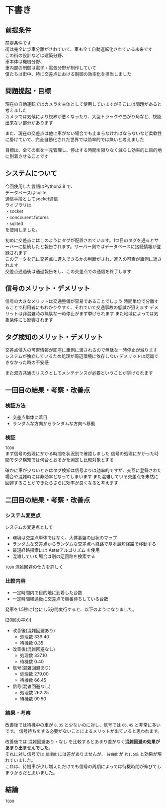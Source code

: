 

# 下書き

## 前提条件
前提条件です  
街は完全に歩車分離がされていて、車も全て自動運転化されている未来です  
この街の設計などは建築分野、  
車本体は機械分野、  
車内部の制御は電子・電気分野が制作していて  
僕たちは街中、特に交差点における制御の効率化を担当しました  

## 問題提起・目標
現在の自動運転ではカメラを主体として使用していますがそこには問題があると考えました  
カメラでは気候により視界が悪くなったり、大型トラックや曲がり角など、視認出来ない部分があります  

また、現在の交差点は他に車がない場合でも止まらなければならないなど柔軟性に掛けていて、完全自動化された世界では効率的では無いと考えました  

目標は、全ての車を一元管理し、停止する時間を限りなく減らし効率的に目的地に到着させることです  

## システムについて
今回使用した言語はPython3.8 で、  
データベースはsqlite  
通信手段としてsocket通信  
ライブラリは  
・socket  
・conccurent.futures  
・sqlite3  
を使用しました。  

初めに交差点にはこのようにタグが配置されています。1つ目のタグを通るとサーバーに接続したと報告されます。サーバー側ではデータベースに接続情報が登録されます  
このデータを元に交差点に進入できるかの判断がされ、進入の可否が車側に返されます  
交差点通過後は通過報告をし、この交差点での通信を終了します  

## 信号のメリット・デメリット
信号の大きなメリットは交通整備が容易であることでしょう
時間単位で分離することで利用者にもわかりやすく、それでいて交通事故の低減が狙えます
デメリットは非混雑時の無駄な一時停止がまず挙げられます
また地域によっては気象条件にも影響されます

## タグ検知のメリット・デメリット
交差点侵入の可否情報が即座に車側に渡されるので無駄な一時停止が減ります
システムが独立しているため処理が周辺環境に依存しない
デメリットは認識できなかった時の不安感

また双方共通のリスクとしてメンテナンスが必要ということが挙げられます



## 一回目の結果・考察・改善点
### 検証方法
- 交差点単体に着目
- ランダムな方向からランダムな方向へ移動

### 検証
`TODO`  
まず信号の処理にかかる時間を状況別で確認しました
信号の処理にかかった時間でタグ検知では何台とおるかを測定し比較対象とする

確かに車が少ないときはタグ検知は信号よりは効率的ですが、交互に登録された場合や混雑時には非効率となってしまいます
また混雑している交差点を未然に回避することができたらさらに効率が良くなると考えます

## 二回目の結果・考察・改善点
### システム変更点
システムの変更点として
- 環境は交差点単体ではなく、大体碁盤の目状のマップ
- ランダムな交差点からランダムな交差点へ経路で基本最短経路で移動する
- 最短経路探索には Astarアルゴリズム を使用
- 混雑していた場合は別の迂回路を検索する

`TODO` 混雑回避の仕方を詳しく

### 比較内容
- 一定時間内で目的地に到着した台数
- 一定時間経過後に交差点で順番待ちしている台数

発車を1.5秒に1台にし5分間実行すると、以下のようになりました。  

[20回の平均]  
- 改善後(混雑回避あり)
  - 処理数 339.40
  - 待機数 0.35
- 改善後(混雑回避なし)
  - 処理数 337.10
  - 待機数 0.40
- 信号(混雑回避あり)
  - 処理数 279.00
  - 待機数 66.45
- 信号(混雑回避なし)
  - 処理数 262.25
  - 待機数 99.50

### 結果・考察
改善後では待機中の車が `0.35` と少ないのに対し、信号では `66.45` と非常に多いです。
信号待ちをする必要がないことによるメリットが出ていると思われます。  

改善後では 混雑回避あり・なし を比較するとあまり差がなく**混雑回避の効果があまり出ませんでした**。  
それに対し信号では `処理数` には差がありませんが、 `待機数` が `約1.5倍` と効果が現れていました。  
これは、待機車が少し増えただけでも信号の周期によっては待機時間が伸びてしまうからだと思いました。  


## 結論
`TODO`  
